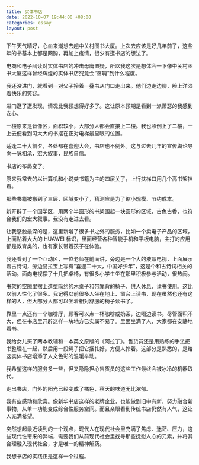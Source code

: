 ```yaml
---
title: 实体书店
date: 2022-10-07 19:44:00 +08:00
categories: essay
layout: post
---
```


下午天气晴好，心血来潮想去趟中关村图书大厦。上次去应该是好几年前了，这些年的书基本上都是网购，再加上疫情，很少有逛书店的想法了。

电商和电子阅读对实体书店的冲击毋庸置疑，所以我这次是想体会一下像中关村图书大厦这样曾经辉煌的实体书店究竟会“落魄”到什么程度。

我还没进门，就看到一对父子拎着一叠书从门口走出来。他们边走边聊，脸上洋溢着快乐的笑容。

进门逛了逛发现，情况比我预想得好多了。这让原本预期是看到一派萧瑟的我感到安心。

一楼原来是音像区，面积较小，大部分人都会直接上二楼。我也照例上了二楼，一上去便看到习大大的书摆在正对电梯最显眼的位置。

适逢二十大前夕，各处都在喜迎大会，书店也不例外。这与过去几年的宣传舆论导向一脉相承，宏大叙事，民族自信。

书店的布局变了。

原来我常去的以计算机和小说类书籍为主的四层关了，上行扶梯口用几个高书架挡着。

那些书籍被搬到了三层，区域变小了，猜测应是为了缩小规模、节约成本。

新开辟了一个国学区，用两个半圆形的书架围起一块圆形的区域，古色古香，也符合我们的宏大叙事。我没有走进去看。

让我感触最深的是，这里新增了很多书之外的服务，比如一个卖电子产品的区域，上面贴着大大的 HUAWEI 标识，里面经营各种智能手机和平板电脑，主打的应用都是教育类的，也有家长带着孩子在体验。

我还看到了一个互动区，一位老师在前面讲，旁边是一个大的液晶电视，上面展示着古诗词，旁边易拉宝上写有“喜迎二十大，中国好少年”，这是个和古诗词相关的活动。面向电视摆了十几把桌椅，有很多小学生坐在那里积极参与活动，很热闹。

书架的空隙里摆上造型简约的木桌子和带靠背的椅子，供人休息、读书使用。这比以前人性化了很多。我记得以前很多人坐在地上、窗台上读书，现在虽然也还有这样的人，但大部分人都可以坐着相对舒服的椅子读书了。

靠里一点还有一个咖啡厅，顾客可以点一杯咖啡或奶茶，边喝边读书。尽管面积不大，但在书店里开辟这样一块地方已实属不易了。里面坐满了人，大家都在安静地看书。

我给女儿买了两本教辅和一本英文原版的《阿拉丁》。售货员还是用熟练的手法把书整理在一起，然后用一段绳子把它捆扎好，方便人拎着。这部分是熟悉的，是给这实体书店增添了人文色彩的温暖举动。

我希望这样的服务多一些，但又隐隐担心售货员的这些工作最终会被冰冷的机器取代。

走出书店，门外的阳光已经变成了橘色，秋天的味道无比浓郁。

我有些感动和欣喜。像新华书店这样的老牌企业，也能做到旧中有新，努力融合新事物，从单一功能变成综合性服务空间。而且亲眼看到传统书店仍然有人气，这让人充满希望。

突然想起最近读到的一个观点，现代人在现代社会里充满了焦虑、迷茫、压力，这些现代性带来的弊端，需要我们从前现代社会里找寻那些抚慰人心的元素，并将其合理融入现代社会，才是唯一的精神解药。

我想书店的实践正是这样一个过程。